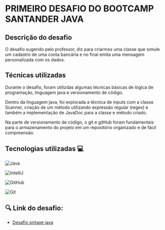 
# PRIMEIRO DESAFIO DO BOOTCAMP SANTANDER JAVA

## Descrição do desafio
O desafio sugerido pelo professor, diz para criarmos uma classe que simule um cadastro
de uma conta bancária e no final emita uma mensagem personalizada com os dados.

## Técnicas utilizadas

Durante o desafio, foram utilizdas algumas técnicas básicas de lógica de programação, linguagem java e versionamento de código.

Dentro da linguagem java, foi explorada a técnica de inputs com a classe Scanner, criação de um método utilizando expressão regular (regex) e também a implementação de JavaDoc para 
a classe e método criado.

Na parte de versionamento de código, o git e gitHub foram fundamentais para o armazenamento do projeto em um repositório organizado e de fácil compreensão.



## Tecnologias utilizadas 💻 
![Java](https://img.shields.io/badge/java-%23ED8B00.svg?style=for-the-badge&logo=openjdk&logoColor=white)

![IntelliJ](https://img.shields.io/badge/IntelliJ_IDEA-000000.svg?style=for-the-badge&logo=intellij-idea&logoColor=white)

![GitHub](https://img.shields.io/badge/GitHub-100000?style=for-the-badge&logo=github&logoColor=white)

![Git](https://img.shields.io/badge/GIT-E44C30?style=for-the-badge&logo=git&logoColor=white)


## 🔍 Link do desafio:
- [Desafio sintaxe java](https://github.com/digitalinnovationone/trilha-java-basico/tree/main/desafios/sintaxe)
 



